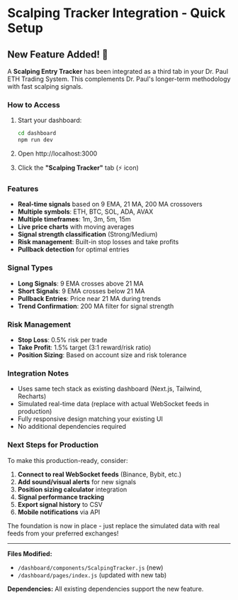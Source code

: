 # Scalping Tracker Integration - Quick Setup

## New Feature Added! 🚀

A **Scalping Entry Tracker** has been integrated as a third tab in your Dr. Paul ETH Trading System. This complements Dr. Paul's longer-term methodology with fast scalping signals.

### How to Access

1. Start your dashboard:
   ```bash
   cd dashboard
   npm run dev
   ```

2. Open http://localhost:3000

3. Click the **"Scalping Tracker"** tab (⚡ icon)

### Features

- **Real-time signals** based on 9 EMA, 21 MA, 200 MA crossovers
- **Multiple symbols**: ETH, BTC, SOL, ADA, AVAX
- **Multiple timeframes**: 1m, 3m, 5m, 15m
- **Live price charts** with moving averages
- **Signal strength classification** (Strong/Medium)
- **Risk management**: Built-in stop losses and take profits
- **Pullback detection** for optimal entries

### Signal Types

- **Long Signals**: 9 EMA crosses above 21 MA
- **Short Signals**: 9 EMA crosses below 21 MA  
- **Pullback Entries**: Price near 21 MA during trends
- **Trend Confirmation**: 200 MA filter for signal strength

### Risk Management

- **Stop Loss**: 0.5% risk per trade
- **Take Profit**: 1.5% target (3:1 reward/risk ratio)
- **Position Sizing**: Based on account size and risk tolerance

### Integration Notes

- Uses same tech stack as existing dashboard (Next.js, Tailwind, Recharts)
- Simulated real-time data (replace with actual WebSocket feeds in production)
- Fully responsive design matching your existing UI
- No additional dependencies required

### Next Steps for Production

To make this production-ready, consider:

1. **Connect to real WebSocket feeds** (Binance, Bybit, etc.)
2. **Add sound/visual alerts** for new signals
3. **Position sizing calculator** integration
4. **Signal performance tracking**
5. **Export signal history** to CSV
6. **Mobile notifications** via API

The foundation is now in place - just replace the simulated data with real feeds from your preferred exchanges!

---

**Files Modified:**
- `/dashboard/components/ScalpingTracker.js` (new)
- `/dashboard/pages/index.js` (updated with new tab)

**Dependencies:** All existing dependencies support the new feature.